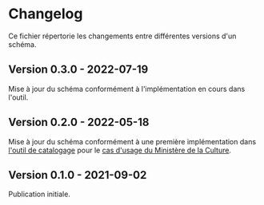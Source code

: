 # Changelog

Ce fichier répertorie les changements entre différentes versions d'un schéma.

## Version 0.3.0 - 2022-07-19

Mise à jour du schéma conformément à l'implémentation en cours dans l'outil.

## Version 0.2.0 - 2022-05-18

Mise à jour du schéma conformément à une première implémentation dans [l'outil de catalogage](https://github.com/etalab/catalogage-donnees) pour le [cas d'usage du Ministère de la Culture](https://github.com/etalab/catalogage-donnees/milestone/2).

## Version 0.1.0 - 2021-09-02

Publication initiale.

